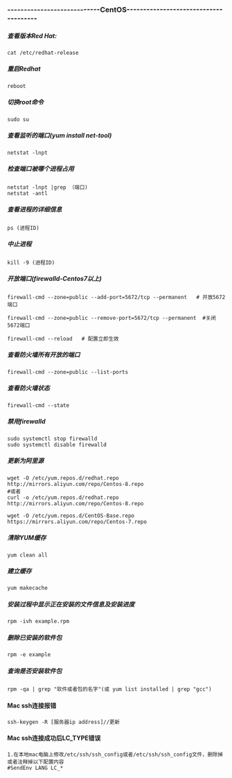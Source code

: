 ### ----------------------------CentOS--------------------------------------
#####  查看版本Red Hat:
```
cat /etc/redhat-release
```

#####   重启Redhat
```
reboot 
```

#####  切换root命令
```
sudo su 
```

##### 查看监听的端口(yum install net-tool)
```
netstat -lnpt
```
 
 ##### 检查端口被哪个进程占用
 ```
 netstat -lnpt |grep （端口)
 netstat -antl
```

##### 查看进程的详细信息
```
ps (进程ID)
```

##### 中止进程
```
kill -9 (进程ID)
```
 

##### 开放端口(firewalld-Centos7以上)
```
firewall-cmd --zone=public --add-port=5672/tcp --permanent   # 开放5672端口

firewall-cmd --zone=public --remove-port=5672/tcp --permanent  #关闭5672端口

firewall-cmd --reload   # 配置立即生效
```
 

##### 查看防火墙所有开放的端口
```
firewall-cmd --zone=public --list-ports
```

##### 查看防火墙状态
```
firewall-cmd --state
```

##### 禁用firewalld
```
sudo systemctl stop firewalld
sudo systemctl disable firewalld
```


##### 更新为阿里源
```
wget -O /etc/yum.repos.d/redhat.repo http://mirrors.aliyun.com/repo/Centos-8.repo
#或者
curl -o /etc/yum.repos.d/redhat.repo http://mirrors.aliyun.com/repo/Centos-8.repo
```

```
wget -O /etc/yum.repos.d/CentOS-Base.repo https://mirrors.aliyun.com/repo/Centos-7.repo 
```

##### 清除YUM缓存
```
yum clean all
```
##### 建立缓存
```
yum makecache
```

##### 安装过程中显示正在安装的文件信息及安装进度
```
rpm -ivh example.rpm
```

##### 删除已安装的软件包
```
rpm -e example
```

 
##### 查询是否安装软件包
```
rpm -qa | grep "软件或者包的名字"(或 yum list installed | grep "gcc")
```
 
 
 #### Mac ssh连接报错
 ```
 ssh-keygen -R [服务器ip address]//更新
```
 
 
 #### Mac ssh连接成功后LC_TYPE错误
 ```
 1.在本地mac电脑上修改/etc/ssh/ssh_config或者/etc/ssh/ssh_config文件，删除掉或者注释掉以下配置内容
 #SendEnv LANG LC_*
```
 

